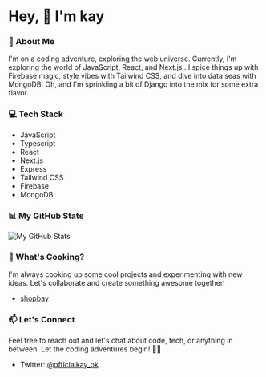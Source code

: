 # Hey, 👋 I'm kay

### 🚀 About Me
I'm on a coding adventure, exploring the web universe. Currently, i'm exploring the world of JavaScript, React, and Next.js . I spice things up with Firebase magic, style vibes with Tailwind CSS, and dive into data seas with MongoDB. Oh, and I'm sprinkling a bit of Django into the mix for some extra flavor.

### 💻 Tech Stack
- JavaScript
- Typescript
- React
- Next.js
- Express
- Tailwind CSS
- Firebase
- MongoDB

### 📊 My GitHub Stats
![My GitHub Stats](https://github-readme-stats.vercel.app/api?username=kindnesskay&show_icons=true&count_private=true&hide=contribs,prs&theme=radical)

### 🌟 What's Cooking?
I'm always cooking up some cool projects and experimenting with new ideas. Let's collaborate and create something awesome together!
- [shopbay](https://shopbay.vercel.app)

### 📫 Let's Connect
Feel free to reach out and let's chat about code, tech, or anything in between. Let the coding adventures begin! 🌈✨
- Twitter: [@officialkay_ok](https://twitter.com/officialkay_ok)
